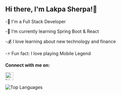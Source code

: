 
## Hi there, I'm Lakpa Sherpa!👋

   -🔭 I'm a Full Stack Developer

   -🌱 I’m currently learning Spring Boot & React

   -💰 I love learning about new technology and finance

   -⚡ Fun fact: I love playing Mobile Legend

**Connect with me on:**

<a href="https://www.linkedin.com/in/lakpa-hyolmo" target="_blank"><img src="https://upload.wikimedia.org/wikipedia/commons/c/ca/LinkedIn_logo_initials.png" alt="LinkedIn Logo" width="25" height="25"/></a>

![Top Languages](https://github-readme-stats.vercel.app/api/top-langs/?username=LakpaSherpa123&hide=css,html&layout=compact)
<!--
**LakpaSherpa123/LakpaSherpa123** is a ✨ _special_ ✨ repository because its `README.md` (this file) appears on your GitHub profile.

Here are some ideas to get you started:

- 🔭 I’m currently working on ...
- 🌱 I’m currently learning ...
- 👯 I’m looking to collaborate on ...
- 🤔 I’m looking for help with ...
- 💬 Ask me about ...
- 📫 How to reach me: ...
- 😄 Pronouns: ...
- ⚡ Fun fact: ...
-->
